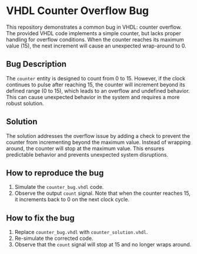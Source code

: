 # VHDL Counter Overflow Bug

This repository demonstrates a common bug in VHDL: counter overflow.  The provided VHDL code implements a simple counter, but lacks proper handling for overflow conditions. When the counter reaches its maximum value (15), the next increment will cause an unexpected wrap-around to 0.

## Bug Description

The `counter` entity is designed to count from 0 to 15.  However, if the clock continues to pulse after reaching 15, the counter will increment beyond its defined range (0 to 15), which leads to an overflow and undefined behavior.  This can cause unexpected behavior in the system and requires a more robust solution.

## Solution

The solution addresses the overflow issue by adding a check to prevent the counter from incrementing beyond the maximum value.  Instead of wrapping around, the counter will stop at the maximum value. This ensures predictable behavior and prevents unexpected system disruptions.

## How to reproduce the bug

1. Simulate the `counter_bug.vhdl` code.
2. Observe the output `count` signal.  Note that when the counter reaches 15, it increments back to 0 on the next clock cycle. 

## How to fix the bug

1. Replace `counter_bug.vhdl` with `counter_solution.vhdl`.
2. Re-simulate the corrected code.
3. Observe that the `count` signal will stop at 15 and no longer wraps around.